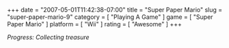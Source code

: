 +++
date = "2007-05-01T11:42:38-07:00"
title = "Super Paper Mario"
slug = "super-paper-mario-9"
category = [ "Playing A Game" ]
game = [ "Super Paper Mario" ]
platform = [ "Wii" ]
rating = [ "Awesome" ]
+++

<i>Progress: Collecting treasure</i>